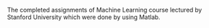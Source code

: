
The completed assignments of Machine Learning course lectured by Stanford University which were done by using Matlab.
